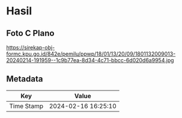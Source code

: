 # Hasil

## Foto C Plano

https://sirekap-obj-formc.kpu.go.id/842e/pemilu/ppwp/18/01/13/20/09/1801132009013-20240214-191959--1c9b77ea-8d34-4c71-bbcc-6d020d6a9954.jpg


## Metadata

| Key        | Value               |
| ---------- | ------------------- |
| Time Stamp | 2024-02-16 16:25:10 |



